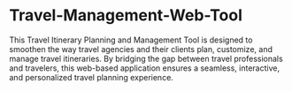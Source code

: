 # Travel-Management-Web-Tool
This Travel Itinerary Planning and Management Tool is designed to smoothen the way travel agencies and their clients plan, customize, and manage travel itineraries. By bridging the gap between travel professionals and travelers, this web-based application ensures a seamless, interactive, and personalized travel planning experience.
